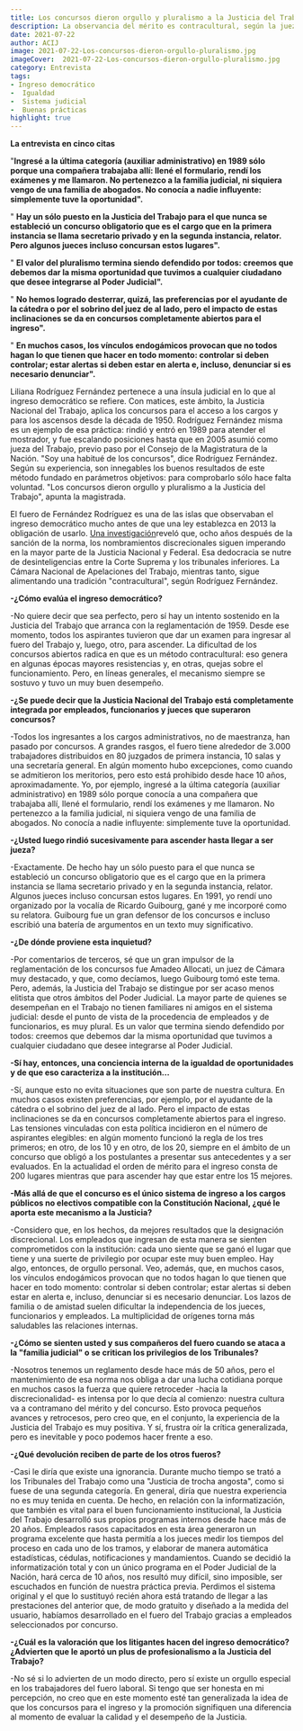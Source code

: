 ```yaml
---
title: Los concursos dieron orgullo y pluralismo a la Justicia del Trabajo
description: La observancia del mérito es contracultural, según la jueza Fernández Rodríguez
date: 2021-07-22
author: ACIJ
image: 2021-07-22-Los-concursos-dieron-orgullo-pluralismo.jpg
imageCover:  2021-07-22-Los-concursos-dieron-orgullo-pluralismo.jpg
category: Entrevista
tags:
- Ingreso democrático
-  Igualdad
-  Sistema judicial
-  Buenas prácticas
highlight: true
---
```







**La entrevista en cinco citas**

&quot;**Ingresé a la última categoría (auxiliar administrativo) en 1989 sólo porque una compañera trabajaba allí: llené el formulario, rendí los exámenes y me llamaron. No pertenezco a la familia judicial, ni siquiera vengo de una familia de abogados. No conocía a nadie influyente: simplemente tuve la oportunidad&quot;.**

&quot; **Hay un sólo puesto en la Justicia del Trabajo para el que nunca se estableció un concurso obligatorio que es el cargo que en la primera instancia se llama secretario privado y en la segunda instancia, relator. Pero algunos jueces incluso concursan estos lugares&quot;.**

&quot; **El valor del pluralismo termina siendo defendido por todos: creemos que debemos dar la misma oportunidad que tuvimos a cualquier ciudadano que desee integrarse al Poder Judicial&quot;.**

&quot; **No hemos logrado desterrar, quizá, las preferencias por el ayudante de la cátedra o por el sobrino del juez de al lado, pero el impacto de estas inclinaciones se da en concursos completamente abiertos para el ingreso&quot;.**

&quot; **En muchos casos, los vínculos endogámicos provocan que no todos hagan lo que tienen que hacer en todo momento: controlar si deben controlar; estar alertas si deben estar en alerta e, incluso, denunciar si es necesario denunciar&quot;.**

Liliana Rodríguez Fernández pertenece a una ínsula judicial en lo que al ingreso democrático se refiere. Con matices, este ámbito, la Justicia Nacional del Trabajo, aplica los concursos para el acceso a los cargos y para los ascensos desde la década de 1950. Rodríguez Fernández misma es un ejemplo de esa práctica: rindió y entró en 1989 para atender el mostrador, y fue escalando posiciones hasta que en 2005 asumió como jueza del Trabajo, previo paso por el Consejo de la Magistratura de la Nación. &quot;Soy una habitué de los concursos&quot;, dice Rodríguez Fernández. Según su experiencia, son innegables los buenos resultados de este método fundado en parámetros objetivos: para comprobarlo sólo hace falta voluntad. &quot;Los concursos dieron orgullo y pluralismo a la Justicia del Trabajo&quot;, apunta la magistrada.

El fuero de Fernández Rodríguez es una de las islas que observaban el ingreso democrático mucho antes de que una ley establezca en 2013 la obligación de usarlo. [Una investigación](https://justa.acij.org.ar/articulos/2021-07-15-cuento-buena-pipa)reveló que, ocho años después de la sanción de la norma, los nombramientos discrecionales siguen imperando en la mayor parte de la Justicia Nacional y Federal. Esa dedocracia se nutre de desinteligencias entre la Corte Suprema y los tribunales inferiores. La Cámara Nacional de Apelaciones del Trabajo, mientras tanto, sigue alimentando una tradición &quot;contracultural&quot;, según Rodríguez Fernández.

**-¿Cómo evalúa el ingreso democrático?**

-No quiere decir que sea perfecto, pero sí hay un intento sostenido en la Justicia del Trabajo que arranca con la reglamentación de 1959. Desde ese momento, todos los aspirantes tuvieron que dar un examen para ingresar al fuero del Trabajo y, luego, otro, para ascender. La dificultad de los concursos abiertos radica en que es un método contracultural: eso genera en algunas épocas mayores resistencias y, en otras, quejas sobre el funcionamiento. Pero, en líneas generales, el mecanismo siempre se sostuvo y tuvo un muy buen desempeño.

**-¿Se puede decir que la Justicia Nacional del Trabajo está completamente integrada por empleados, funcionarios y jueces que superaron concursos?**

-Todos los ingresantes a los cargos administrativos, no de maestranza, han pasado por concursos. A grandes rasgos, el fuero tiene alrededor de 3.000 trabajadores distribuidos en 80 juzgados de primera instancia, 10 salas y una secretaría general. En algún momento hubo excepciones, como cuando se admitieron los meritorios, pero esto está prohibido desde hace 10 años, aproximadamente. Yo, por ejemplo, ingresé a la última categoría (auxiliar administrativo) en 1989 sólo porque conocía a una compañera que trabajaba allí, llené el formulario, rendí los exámenes y me llamaron. No pertenezco a la familia judicial, ni siquiera vengo de una familia de abogados. No conocía a nadie influyente: simplemente tuve la oportunidad.

**-¿Usted luego rindió sucesivamente para ascender hasta llegar a ser jueza?**

-Exactamente. De hecho hay un sólo puesto para el que nunca se estableció un concurso obligatorio que es el cargo que en la primera instancia se llama secretario privado y en la segunda instancia, relator. Algunos jueces incluso concursan estos lugares. En 1991, yo rendí uno organizado por la vocalía de Ricardo Guibourg, gané y me incorporé como su relatora. Guibourg fue un gran defensor de los concursos e incluso escribió una batería de argumentos en un texto muy significativo.

**-¿De dónde proviene esta inquietud?**

-Por comentarios de terceros, sé que un gran impulsor de la reglamentación de los concursos fue Amadeo Allocati, un juez de Cámara muy destacado, y que, como decíamos, luego Guibourg tomó este tema. Pero, además, la Justicia del Trabajo se distingue por ser acaso menos elitista que otros ámbitos del Poder Judicial. La mayor parte de quienes se desempeñan en el Trabajo no tienen familiares ni amigos en el sistema judicial: desde el punto de vista de la procedencia de empleados y de funcionarios, es muy plural. Es un valor que termina siendo defendido por todos: creemos que debemos dar la misma oportunidad que tuvimos a cualquier ciudadano que desee integrarse al Poder Judicial.

**-Sí hay, entonces, una conciencia interna de la igualdad de oportunidades y de que eso caracteriza a la institución…**

-Sí, aunque esto no evita situaciones que son parte de nuestra cultura. En muchos casos existen preferencias, por ejemplo, por el ayudante de la cátedra o el sobrino del juez de al lado. Pero el impacto de estas inclinaciones se da en concursos completamente abiertos para el ingreso. Las tensiones vinculadas con esta política incidieron en el número de aspirantes elegibles: en algún momento funcionó la regla de los tres primeros; en otro, de los 10 y en otro, de los 20, siempre en el ámbito de un concurso que obligó a los postulantes a presentar sus antecedentes y a ser evaluados. En la actualidad el orden de mérito para el ingreso consta de 200 lugares mientras que para ascender hay que estar entre los 15 mejores.

**-Más allá de que el concurso es el único sistema de ingreso a los cargos públicos no electivos compatible con la Constitución Nacional, ¿qué le aporta este mecanismo a la Justicia?**

-Considero que, en los hechos, da mejores resultados que la designación discrecional. Los empleados que ingresan de esta manera se sienten comprometidos con la institución: cada uno siente que se ganó el lugar que tiene y una suerte de privilegio por ocupar este muy buen empleo. Hay algo, entonces, de orgullo personal. Veo, además, que, en muchos casos, los vínculos endogámicos provocan que no todos hagan lo que tienen que hacer en todo momento: controlar si deben controlar; estar alertas si deben estar en alerta e, incluso, denunciar si es necesario denunciar. Los lazos de familia o de amistad suelen dificultar la independencia de los jueces, funcionarios y empleados. La multiplicidad de orígenes torna más saludables las relaciones internas.

**-¿Cómo se sienten usted y sus compañeros del fuero cuando se ataca a la &quot;familia judicial&quot; o se critican los privilegios de los Tribunales?**

-Nosotros tenemos un reglamento desde hace más de 50 años, pero el mantenimiento de esa norma nos obliga a dar una lucha cotidiana porque en muchos casos la fuerza que quiere retroceder -hacia la discrecionalidad- es intensa por lo que decía al comienzo: nuestra cultura va a contramano del mérito y del concurso. Esto provoca pequeños avances y retrocesos, pero creo que, en el conjunto, la experiencia de la Justicia del Trabajo es muy positiva. Y sí, frustra oír la crítica generalizada, pero es inevitable y poco podemos hacer frente a eso.

**-¿Qué devolución reciben de parte de los otros fueros?**

-Casi le diría que existe una ignorancia. Durante mucho tiempo se trató a los Tribunales del Trabajo como una &quot;Justicia de trocha angosta&quot;, como si fuese de una segunda categoría. En general, diría que nuestra experiencia no es muy tenida en cuenta. De hecho, en relación con la informatización, que también es vital para el buen funcionamiento institucional, la Justicia del Trabajo desarrolló sus propios programas internos desde hace más de 20 años. Empleados rasos capacitados en esta área generaron un programa excelente que hasta permitía a los jueces medir los tiempos del proceso en cada uno de los tramos, y elaborar de manera automática estadísticas, cédulas, notificaciones y mandamientos. Cuando se decidió la informatización total y con un único programa en el Poder Judicial de la Nación, hará cerca de 10 años, nos resultó muy difícil, sino imposible, ser escuchados en función de nuestra práctica previa. Perdimos el sistema original y el que lo sustituyó recién ahora está tratando de llegar a las prestaciones del anterior que, de modo gratuito y diseñado a la medida del usuario, habíamos desarrollado en el fuero del Trabajo gracias a empleados seleccionados por concurso.

**-¿Cuál es la valoración que los litigantes hacen del ingreso democrático? ¿Advierten que le aportó un plus de profesionalismo a la Justicia del Trabajo?**

-No sé si lo advierten de un modo directo, pero sí existe un orgullo especial en los trabajadores del fuero laboral. Si tengo que ser honesta en mi percepción, no creo que en este momento esté tan generalizada la idea de que los concursos para el ingreso y la promoción signifiquen una diferencia al momento de evaluar la calidad y el desempeño de la Justicia.